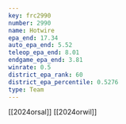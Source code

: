 ```yaml
---
key: frc2990
number: 2990
name: Hotwire
epa_end: 17.34
auto_epa_end: 5.52
teleop_epa_end: 8.01
endgame_epa_end: 3.81
winrate: 0.5
district_epa_rank: 60
district_epa_percentile: 0.5276
type: Team
---
```

[[2024orsal]]
[[2024orwil]]
